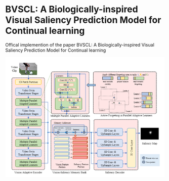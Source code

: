 # BVSCL: A Biologically-inspired Visual Saliency Prediction Model for Continual learning

Offical implemention of the paper BVSCL: A Biologically-inspired Visual Saliency Prediction Model for Continual learning

![alt text](img/image.png)


